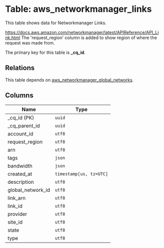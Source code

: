 # Table: aws_networkmanager_links

This table shows data for Networkmanager Links.

https://docs.aws.amazon.com/networkmanager/latest/APIReference/API_Link.html
The  'request_region' column is added to show region of where the request was made from.

The primary key for this table is **_cq_id**.

## Relations

This table depends on [aws_networkmanager_global_networks](aws_networkmanager_global_networks.md).

## Columns

| Name          | Type          |
| ------------- | ------------- |
|_cq_id (PK)|`uuid`|
|_cq_parent_id|`uuid`|
|account_id|`utf8`|
|request_region|`utf8`|
|arn|`utf8`|
|tags|`json`|
|bandwidth|`json`|
|created_at|`timestamp[us, tz=UTC]`|
|description|`utf8`|
|global_network_id|`utf8`|
|link_arn|`utf8`|
|link_id|`utf8`|
|provider|`utf8`|
|site_id|`utf8`|
|state|`utf8`|
|type|`utf8`|